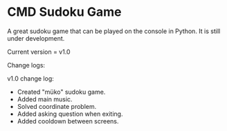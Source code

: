 # CMD Sudoku Game
A great sudoku game that can be played on the console in Python. It is still under development.

Current version = v1.0

Change logs:

  v1.0 change log:
   - Created "müko" sudoku game.
   - Added main music.
   - Solved coordinate problem.
   - Added asking question when exiting.
   - Added cooldown between screens.
